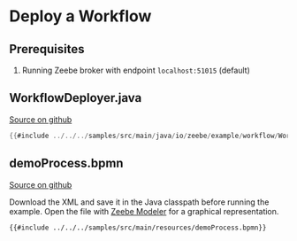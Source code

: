 # Deploy a Workflow

## Prerequisites

1. Running Zeebe broker with endpoint `localhost:51015` (default)

## WorkflowDeployer.java

[Source on github](https://github.com/zeebe-io/zeebe/tree/{{commit}}/samples/src/main/java/io/zeebe/example/workflow/WorkflowDeployer.java)

```java
{{#include ../../../samples/src/main/java/io/zeebe/example/workflow/WorkflowDeployer.java}}
```

## demoProcess.bpmn

[Source on github](https://github.com/zeebe-io/zeebe/tree/{{commit}}/samples/src/main/resources/demoProcess.bpmn)

Download the XML and save it in the Java classpath before running the example. Open the file with [Zeebe Modeler](bpmn-modeler/README.html) for a graphical representation.

```xml
{{#include ../../../samples/src/main/resources/demoProcess.bpmn}}
```